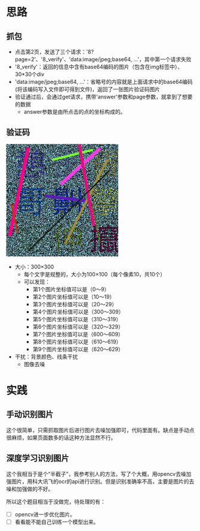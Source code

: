 # 思路

## 抓包

* 点击第2页，发送了三个请求：'8?page=2'、'8_verify'、'data:image/jpeg;base64, ...'，其中第一个请求失败
* '8_verify'：返回的信息中含有base64编码的图片（包含在img标签中）、30*30个div
* 'data:image/jpeg;base64, ...'：省略号的内容就是上面请求中的base64编码(将该编码写入文件即可得到文件)，返回了一张图片验证码图片
* 验证通过后，会通过get请求，携带'answer'参数和page参数，就拿到了想要的数据
  * answer参数是由所点击的点的坐标构成的。

## 验证码

![1696335187454](image/README/test.png)

- 大小：300×300
  - 每个文字是规整的，大小为100×100（每个像素10，共10个）
  - 可以发现：
    - 第1个图片坐标值可以是（0～9）
    - 第2个图片坐标值可以是（10～19）
    - 第3个图片坐标值可以是（20～29）
    - 第4个图片坐标值可以是（300～309）
    - 第5个图片坐标值可以是（310～319）
    - 第6个图片坐标值可以是（320～329）
    - 第7个图片坐标值可以是（600～609）
    - 第8个图片坐标值可以是（610～619）
    - 第9个图片坐标值可以是（620～629）
- 干扰：背景颜色、线条干扰
  - 图像去噪

# 实践

## 手动识别图片

这个很简单，只需抓取图片后进行图片去噪加强即可，代码里面有。缺点是手动点很麻烦，如果页面数多的话这种方法显然不行。

## 深度学习识别图片

这个我相当于是个“半截子"，我参考别人的方法，写了个大概，用opencv去噪加强图片，用科大讯飞的ocr的api进行识别。但是识别准确率不高，主要是图片的去噪和加强做的不好。

所以这个题目相当于没做完，待处理的有：

* [ ] opencv进一步优化图片。
* [ ] 看看能不能自己训练一个模型出来。

